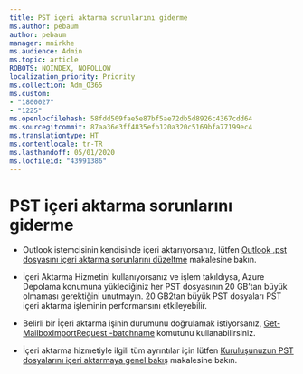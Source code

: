 ```yaml
---
title: PST içeri aktarma sorunlarını giderme
ms.author: pebaum
author: pebaum
manager: mnirkhe
ms.audience: Admin
ms.topic: article
ROBOTS: NOINDEX, NOFOLLOW
localization_priority: Priority
ms.collection: Adm_O365
ms.custom:
- "1800027"
- "1225"
ms.openlocfilehash: 58fdd509fae5e87bf5ae72db5d8926c4367cdd64
ms.sourcegitcommit: 87aa36e3ff4835efb120a320c5169bfa77199ec4
ms.translationtype: HT
ms.contentlocale: tr-TR
ms.lasthandoff: 05/01/2020
ms.locfileid: "43991386"
---
```

# <a name="troubleshooting-pst-import-issues"></a>PST içeri aktarma sorunlarını giderme

- Outlook istemcisinin kendisinde içeri aktarıyorsanız, lütfen [Outlook .pst dosyasını içeri aktarma sorunlarını düzeltme](https://support.office.com/article/Fix-problems-importing-an-Outlook-pst-file-2d2e50dc-5c36-4ab2-ab50-f1be733b3d6e) makalesine bakın.

- İçeri Aktarma Hizmetini kullanıyorsanız ve işlem takıldıysa, Azure Depolama konumuna yüklediğiniz her PST dosyasının 20 GB’tan büyük olmaması gerektiğini unutmayın.  20 GB2tan büyük PST dosyaları PST içeri aktarma işleminin performansını etkileyebilir.

- Belirli bir İçeri aktarma işinin durumunu doğrulamak istiyorsanız, [Get-MailboxImportRequest -batchname](https://docs.microsoft.com/powershell/module/exchange/mailboxes/get-mailboximportrequest) komutunu kullanabilirsiniz.

- İçeri aktarma hizmetiyle ilgili tüm ayrıntılar için lütfen [Kuruluşunuzun PST dosyalarını içeri aktarmaya genel bakış](https://docs.microsoft.com/microsoft-365/compliance/importing-pst-files-to-office-365?view=o365-worldwide) makalesine bakın.
